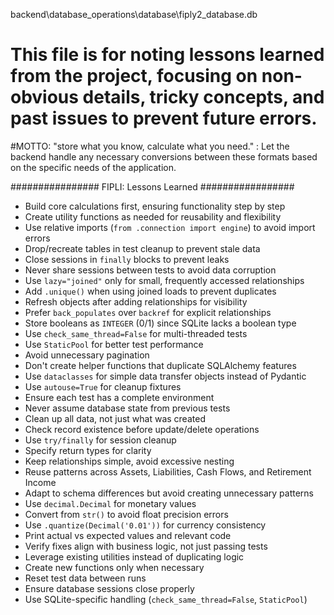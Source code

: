 backend\database_operations\database\fiply2_database.db 

# This file is for noting lessons learned from the project, focusing on non-obvious details, tricky concepts, and past issues to prevent future errors.



#MOTTO: "store what you know, calculate what you need." : Let the backend handle any necessary conversions between these formats based on the specific needs of the application. 

################ FIPLI: Lessons Learned #################

- Build core calculations first, ensuring functionality step by step  
- Create utility functions as needed for reusability and flexibility  
- Use relative imports (`from .connection import engine`) to avoid import errors  
- Drop/recreate tables in test cleanup to prevent stale data  
- Close sessions in `finally` blocks to prevent leaks  
- Never share sessions between tests to avoid data corruption  
- Use `lazy="joined"` only for small, frequently accessed relationships  
- Add `.unique()` when using joined loads to prevent duplicates  
- Refresh objects after adding relationships for visibility  
- Prefer `back_populates` over `backref` for explicit relationships  
- Store booleans as `INTEGER` (0/1) since SQLite lacks a boolean type  
- Use `check_same_thread=False` for multi-threaded tests  
- Use `StaticPool` for better test performance  
- Avoid unnecessary pagination  
- Don't create helper functions that duplicate SQLAlchemy features  
- Use `dataclasses` for simple data transfer objects instead of Pydantic  
- Use `autouse=True` for cleanup fixtures  
- Ensure each test has a complete environment  
- Never assume database state from previous tests  
- Clean up all data, not just what was created  
- Check record existence before update/delete operations  
- Use `try/finally` for session cleanup  
- Specify return types for clarity  
- Keep relationships simple, avoid excessive nesting  
- Reuse patterns across Assets, Liabilities, Cash Flows, and Retirement Income  
- Adapt to schema differences but avoid creating unnecessary patterns  
- Use `decimal.Decimal` for monetary values  
- Convert from `str()` to avoid float precision errors  
- Use `.quantize(Decimal('0.01'))` for currency consistency  
- Print actual vs expected values and relevant code  
- Verify fixes align with business logic, not just passing tests  
- Leverage existing utilities instead of duplicating logic  
- Create new functions only when necessary  
- Reset test data between runs  
- Ensure database sessions close properly  
- Use SQLite-specific handling (`check_same_thread=False`, `StaticPool`)  
